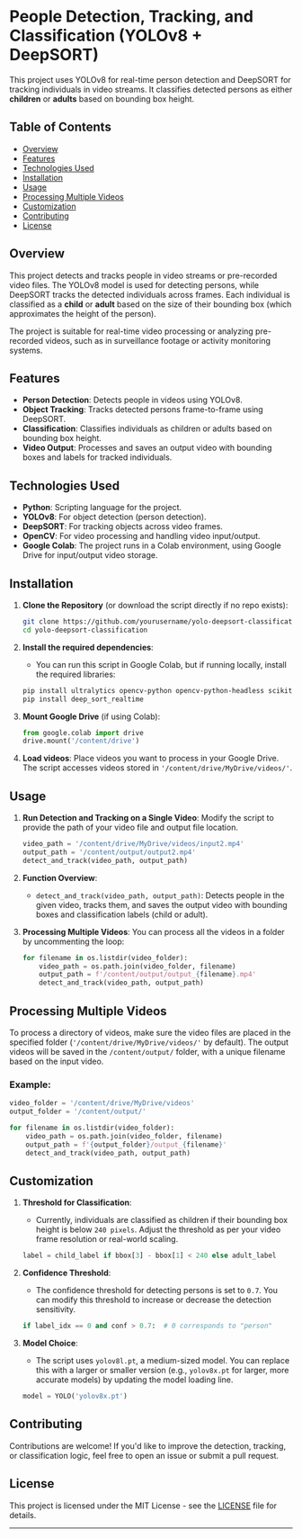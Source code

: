 # People Detection, Tracking, and Classification (YOLOv8 + DeepSORT)

This project uses YOLOv8 for real-time person detection and DeepSORT for tracking individuals in video streams. It classifies detected persons as either **children** or **adults** based on bounding box height.

## Table of Contents

- [Overview](#overview)
- [Features](#features)
- [Technologies Used](#technologies-used)
- [Installation](#installation)
- [Usage](#usage)
- [Processing Multiple Videos](#processing-multiple-videos)
- [Customization](#customization)
- [Contributing](#contributing)
- [License](#license)

## Overview

This project detects and tracks people in video streams or pre-recorded video files. The YOLOv8 model is used for detecting persons, while DeepSORT tracks the detected individuals across frames. Each individual is classified as a **child** or **adult** based on the size of their bounding box (which approximates the height of the person).

The project is suitable for real-time video processing or analyzing pre-recorded videos, such as in surveillance footage or activity monitoring systems.

## Features

- **Person Detection**: Detects people in videos using YOLOv8.
- **Object Tracking**: Tracks detected persons frame-to-frame using DeepSORT.
- **Classification**: Classifies individuals as children or adults based on bounding box height.
- **Video Output**: Processes and saves an output video with bounding boxes and labels for tracked individuals.
  
## Technologies Used

- **Python**: Scripting language for the project.
- **YOLOv8**: For object detection (person detection).
- **DeepSORT**: For tracking objects across video frames.
- **OpenCV**: For video processing and handling video input/output.
- **Google Colab**: The project runs in a Colab environment, using Google Drive for input/output video storage.

## Installation

1. **Clone the Repository** (or download the script directly if no repo exists):

    ```bash
    git clone https://github.com/yourusername/yolo-deepsort-classification.git
    cd yolo-deepsort-classification
    ```

2. **Install the required dependencies**:
    - You can run this script in Google Colab, but if running locally, install the required libraries:

    ```bash
    pip install ultralytics opencv-python opencv-python-headless scikit-image filterpy lap
    pip install deep_sort_realtime
    ```

3. **Mount Google Drive** (if using Colab):

    ```python
    from google.colab import drive
    drive.mount('/content/drive')
    ```

4. **Load videos**: Place videos you want to process in your Google Drive. The script accesses videos stored in `'/content/drive/MyDrive/videos/'`.

## Usage

1. **Run Detection and Tracking on a Single Video**:
    Modify the script to provide the path of your video file and output file location.

    ```python
    video_path = '/content/drive/MyDrive/videos/input2.mp4'
    output_path = '/content/output/output2.mp4'
    detect_and_track(video_path, output_path)
    ```

2. **Function Overview**:
    - `detect_and_track(video_path, output_path)`: Detects people in the given video, tracks them, and saves the output video with bounding boxes and classification labels (child or adult).

3. **Processing Multiple Videos**:
    You can process all the videos in a folder by uncommenting the loop:

    ```python
    for filename in os.listdir(video_folder):
        video_path = os.path.join(video_folder, filename)
        output_path = f'/content/output/output_{filename}.mp4'
        detect_and_track(video_path, output_path)
    ```

## Processing Multiple Videos

To process a directory of videos, make sure the video files are placed in the specified folder (`'/content/drive/MyDrive/videos/'` by default). The output videos will be saved in the `/content/output/` folder, with a unique filename based on the input video.

### Example:

```python
video_folder = '/content/drive/MyDrive/videos'
output_folder = '/content/output/'

for filename in os.listdir(video_folder):
    video_path = os.path.join(video_folder, filename)
    output_path = f'{output_folder}/output_{filename}'
    detect_and_track(video_path, output_path)
```

## Customization

1. **Threshold for Classification**:
    - Currently, individuals are classified as children if their bounding box height is below `240 pixels`. Adjust the threshold as per your video frame resolution or real-world scaling.

    ```python
    label = child_label if bbox[3] - bbox[1] < 240 else adult_label
    ```

2. **Confidence Threshold**:
    - The confidence threshold for detecting persons is set to `0.7`. You can modify this threshold to increase or decrease the detection sensitivity.

    ```python
    if label_idx == 0 and conf > 0.7:  # 0 corresponds to "person"
    ```

3. **Model Choice**:
    - The script uses `yolov8l.pt`, a medium-sized model. You can replace this with a larger or smaller version (e.g., `yolov8x.pt` for larger, more accurate models) by updating the model loading line.

    ```python
    model = YOLO('yolov8x.pt')
    ```

## Contributing

Contributions are welcome! If you'd like to improve the detection, tracking, or classification logic, feel free to open an issue or submit a pull request.

## License

This project is licensed under the MIT License - see the [LICENSE](LICENSE) file for details.

---
